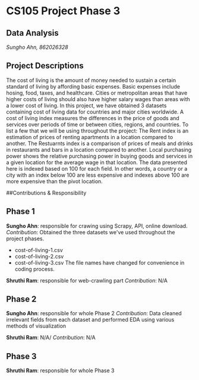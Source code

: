 # CS105 Project Phase 3
## Data Analysis

*Sungho Ahn, 862026328*


## Project Descriptions
The cost of living is the amount of money needed to sustain a certain standard of living by affording basic expenses. Basic expenses include hosing, food, taxes, and healthcare. Cities or metropolitan areas that have higher costs 
of living should also have higher salary wages than areas with a lower cost of living. In this project, we have obtained 3 datasets containing cost of living data for countries and major cities worldwide. A cost of living index 
measures the differences in the price of goods and services over periods of time or between cities, regions, and countries. To list a few that we will be using throughout the project:  The Rent index is an estimation of prices of 
renting apartments in a location compared to another. The Restuarnts index is a comparison of prices of meals and drinks in restaurants and bars in a location compared to another. Local purchasing power shows the relative 
purchasing power in buying goods and services in a given location for the average wage in that location.  The data presented here is indexed based on 100 for each field. In other words, a country or a city with an index below 100 
are less expensive and indexes above 100 are more expensive than the pivot location.


##Contributions & Responsibility

## Phase 1
**Sungho Ahn**: responsible for crawing using Scrapy, API, online download.\
*Contribution*: Obtained the three datasets we've used throughout the project phases.
- cost-of-living-1.csv
- cost-of-living-2.csv
- cost-of-living-3.csv
The file names have changed for convenience in coding process.

**Shruthi Ram**: responsible for web-crawling part
*Contribution*: N/A


## Phase 2
**Sungho Ahn**: responsible for whole Phase 2
*Contribution*: Data cleaned irrelevant fields from each dataset and performed EDA using various methods of visualization

**Shruthi Ram**: N/A/
*Contribution*: N/A


## Phase 3
**Shruthi Ram**: responsible for whole Phase 3
